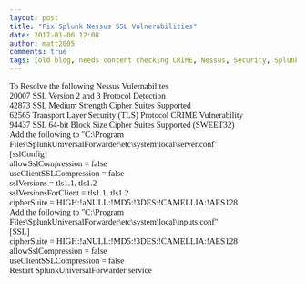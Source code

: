 ```yaml
---
layout: post
title: "Fix Splunk Nessus SSL Vulnerabilities"
date: 2017-01-06 12:08
author: matt2005
comments: true
tags: [old blog, needs content checking CRIME, Nessus, Security, Splunk, SSL, SWEET32]
---
```

<p style="margin:0;font-family:Calibri;font-size:11pt;">To Resolve the following Nessus Vulernabilites</p>
<p style="margin:0;font-family:Calibri;font-size:11pt;"></p>
<p style="margin:0;font-family:Calibri;font-size:11pt;">20007 SSL Version 2 and 3 Protocol Detection</p>
<p style="margin:0;font-family:Calibri;font-size:11pt;">42873 SSL Medium Strength Cipher Suites Supported</p>
<p style="margin:0;font-family:Calibri;font-size:11pt;">62565 Transport Layer Security (TLS) Protocol CRIME Vulnerability</p>
<p style="margin:0;font-family:Calibri;font-size:11pt;">94437 SSL 64-bit Block Size Cipher Suites Supported (SWEET32)</p>
<p style="margin:0;font-family:Calibri;font-size:11pt;"></p>
<p style="margin:0;font-family:Calibri;font-size:11pt;">Add the following to "C:\Program Files\SplunkUniversalForwarder\etc\system\local\server.conf"</p>
<p style="margin:0;font-family:Calibri;font-size:11pt;">[sslConfig]</p>
<p style="margin:0;font-family:Calibri;font-size:11pt;">allowSslCompression = false</p>
<p style="margin:0;font-family:Calibri;font-size:11pt;">useClientSSLCompression = false</p>
<p style="margin:0;font-family:Calibri;font-size:11pt;">sslVersions = tls1.1, tls1.2</p>
<p style="margin:0;font-family:Calibri;font-size:11pt;">sslVersionsForClient = tls1.1, tls1.2</p>
<p style="margin:0;font-family:Calibri;font-size:11pt;">cipherSuite = HIGH:!aNULL:!MD5:!3DES:!CAMELLIA:!AES128</p>
<p style="margin:0;font-family:Calibri;font-size:11pt;"></p>
<p style="margin:0;font-family:Calibri;font-size:11pt;">Add the following to "C:\Program Files\SplunkUniversalForwarder\etc\system\local\inputs.conf"</p>
<p style="margin:0;font-family:Calibri;font-size:11pt;">[SSL]</p>
<p style="margin:0;font-family:Calibri;font-size:11pt;">cipherSuite = HIGH:!aNULL:!MD5:!3DES:!CAMELLIA:!AES128</p>
<p style="margin:0;font-family:Calibri;font-size:11pt;">allowSslCompression = false</p>
<p style="margin:0;font-family:Calibri;font-size:11pt;">useClientSSLCompression = false</p>
<p style="margin:0;font-family:Calibri;font-size:11pt;"></p>
<p style="margin:0;font-family:Calibri;font-size:11pt;"></p>
<p style="margin:0;font-family:Calibri;font-size:11pt;">Restart SplunkUniversalForwarder service</p>

